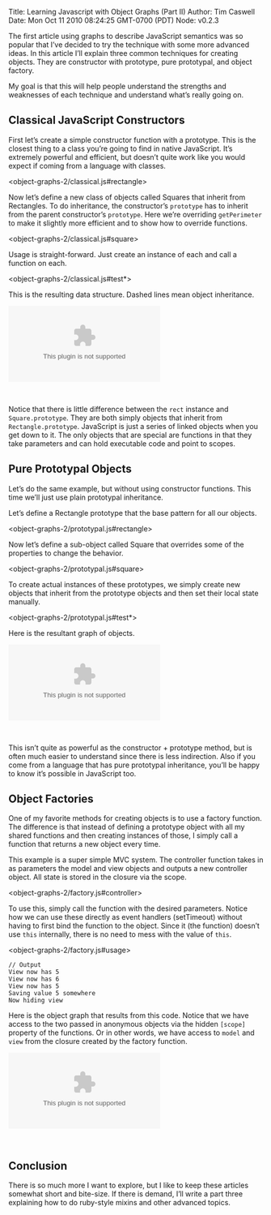 Title: Learning Javascript with Object Graphs (Part II)
Author: Tim Caswell
Date: Mon Oct 11 2010 08:24:25 GMT-0700 (PDT)
Node: v0.2.3

The first article using graphs to describe JavaScript semantics was so popular that I’ve decided to try the technique with some more advanced ideas.  In this article I’ll explain three common techniques for creating objects.  They are constructor with prototype, pure prototypal, and object factory.

My goal is that this will help people understand the strengths and weaknesses of each technique and understand what’s really going on.

## Classical JavaScript Constructors

First let’s create a simple constructor function with a prototype.  This is the closest thing to a class you’re going to find in native JavaScript.  It’s extremely powerful and efficient, but doesn’t quite work like you would expect if coming from a language with classes.

<object-graphs-2/classical.js#rectangle>

Now let’s define a new class of objects called Squares that inherit from Rectangles.  To do inheritance, the constructor’s `prototype` has to inherit from the parent constructor’s `prototype`.  Here we’re overriding `getPerimeter` to make it slightly more efficient and to show how to override functions.

<object-graphs-2/classical.js#square>

Usage is straight-forward.  Just create an instance of each and call a function on each.

<object-graphs-2/classical.js#test*>

This is the resulting data structure.  Dashed lines mean object inheritance.  

![classical](object-graphs-2/classical.dot)

<br style="clear:left"/>

Notice that there is little difference between the `rect` instance and `Square.prototype`.  They are both simply objects that inherit from `Rectangle.prototype`.  JavaScript is just a series of linked objects when you get down to it.  The only objects that are special are functions in that they take parameters and can hold executable code and point to scopes.

## Pure Prototypal Objects

Let’s do the same example, but without using constructor functions.  This time we’ll just use plain prototypal inheritance.

Let’s define a Rectangle prototype that the base pattern for all our objects.

<object-graphs-2/prototypal.js#rectangle>

Now let’s define a sub-object called Square that overrides some of the properties to change the behavior.

<object-graphs-2/prototypal.js#square>

To create actual instances of these prototypes, we simply create new objects that inherit from the prototype objects and then set their local state manually.

<object-graphs-2/prototypal.js#test*>

Here is the resultant graph of objects.

![classical](object-graphs-2/prototypal.dot)

<br style="clear:left"/>

This isn’t quite as powerful as the constructor + prototype method, but is often much easier to understand since there is less indirection.  Also if you come from a language that has pure prototypal inheritance, you’ll be happy to know it’s possible in JavaScript too.

## Object Factories

One of my favorite methods for creating objects is to use a factory function.  The difference is that instead of defining a prototype object with all my shared functions and then creating instances of those, I simply call a function that returns a new object every time.  

This example is a super simple MVC system.  The controller function takes in as parameters the model and view objects and outputs a new controller object.  All state is stored in the closure via the scope.

<object-graphs-2/factory.js#controller>

To use this, simply call the function with the desired parameters.  Notice how we can use these directly as event handlers (setTimeout) without having to first bind the function to the object.  Since it (the function) doesn’t use `this` internally, there is no need to mess with the value of `this`.

<object-graphs-2/factory.js#usage>

    // Output
    View now has 5
    View now has 6
    View now has 5
    Saving value 5 somewhere
    Now hiding view

Here is the object graph that results from this code.  Notice that we have access to the two passed in anonymous objects via the hidden `[scope]` property of the functions.  Or in other words, we have access to `model` and `view` from the closure created by the factory function.

![factory](object-graphs-2/factory.dot)

<br style="clear:left"/>

## Conclusion

There is so much more I want to explore, but I like to keep these articles somewhat short and bite-size.  If there is demand, I’ll write a part three explaining how to do ruby-style mixins and other advanced topics.